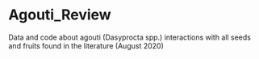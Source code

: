 # Agouti_Review
Data and code about agouti (Dasyprocta spp.) interactions with all seeds and fruits found in the literature (August 2020)
